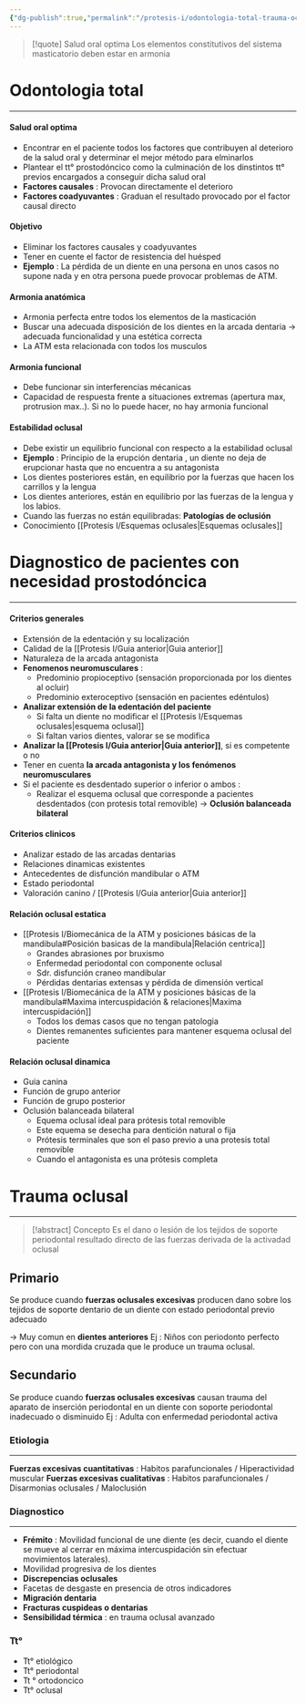 ```yaml
---
{"dg-publish":true,"permalink":"/protesis-i/odontologia-total-trauma-oclusal/"}
---
```



> [!quote] Salud oral optima
> Los elementos constitutivos del sistema masticatorio deben estar en armonia

# Odontologia total
---

#### Salud oral optima

- Encontrar en el paciente todos los factores que contribuyen al deterioro de la salud oral y determinar el mejor método para elminarlos
- Plantear el tt° prostodóncico como la culminación de los dinstintos tt° previos encargados a conseguir dicha salud oral
- **Factores causales** : Provocan directamente el deterioro
- **Factores coadyuvantes** : Graduan el resultado provocado por el factor causal directo

#### Objetivo

- Eliminar los factores causales y coadyuvantes
- Tener en cuente el factor de resistencia del huésped
- **Ejemplo** : La pérdida de un diente en una persona en unos casos no supone nada y en otra persona puede provocar problemas de ATM.

#### Armonia anatómica

- Armonia perfecta entre todos los elementos de la masticación
- Buscar una adecuada disposición de los dientes en la arcada dentaria → adecuada funcionalidad y una estética correcta
- La ATM esta relacionada con todos los musculos

#### Armonia funcional

- Debe funcionar sin interferencias mécanicas
- Capacidad de respuesta frente a situaciones extremas (apertura max, protrusion max..). Si no lo puede hacer, no hay armonia funcional

#### Estabilidad oclusal

- Debe existir un equilibrio funcional con respecto a la estabilidad oclusal
- **Ejemplo** : Principio de la erupción dentaria , un diente no deja de erupcionar hasta que no encuentra a su antagonista
- Los dientes posteriores están, en equilibrio por la fuerzas que hacen los carrillos y la lengua
- Los dientes anteriores, están en equilibrio por las fuerzas de la lengua y los labios.
- Cuando las fuerzas no están equilibradas: **Patologías de oclusión**
- Conocimiento [[Protesis I/Esquemas oclusales\|Esquemas oclusales]]

# Diagnostico de pacientes con necesidad prostodóncica
---

#### Criterios generales

- Extensión de la edentación y su localización
- Calidad de la [[Protesis I/Guia anterior\|Guia anterior]]
- Naturaleza de la arcada antagonista
- **Fenomenos neuromusculares** : 
	- Predominio propioceptivo (sensación proporcionada por los dientes al ocluir)
	- Predominio exteroceptivo (sensación en pacientes edéntulos)
- **Analizar extensión de la edentación del paciente**
	- Si falta un diente no modificar el [[Protesis I/Esquemas oclusales\|esquema oclusal]] 
	- Si faltan varios dientes, valorar se se modifica
- **Analizar la [[Protesis I/Guia anterior\|Guia anterior]]**, si es competente o no
- Tener en cuenta **la arcada antagonista y los fenómenos neuromusculares**
- Si el paciente es desdentado superior o inferior o ambos : 
	- Realizar el esquema oclusal que corresponde a pacientes desdentados (con protesis total removible) → **Oclusión balanceada bilateral**

#### Criterios clinicos

- Analizar estado de las arcadas dentarias
- Relaciones dinamicas existentes
- Antecedentes de disfunción mandibular o ATM
- Estado periodontal
- Valoración canino / [[Protesis I/Guia anterior\|Guia anterior]]

#### Relación oclusal estatica

- [[Protesis I/Biomecánica de la ATM y posiciones básicas de la mandibula#Posición basicas de la mandibula\|Relación centrica]]
	- Grandes abrasiones por bruxismo
	- Enfermedad periodontal con componente oclusal
	- Sdr. disfunción craneo mandibular
	- Pérdidas dentarias extensas y pérdida de dimensión vertical
- [[Protesis I/Biomecánica de la ATM y posiciones básicas de la mandibula#Maxima intercuspidación & relaciones\|Maxima intercuspidación]] 
	- Todos los demas casos que no tengan patologia
	- Dientes remanentes suficientes para mantener esquema oclusal del paciente

#### Relación oclusal dinamica

- Guia canina 
- Función de grupo anterior
- Función de grupo posterior
- Oclusión balanceada bilateral
	- Equema oclusal ideal para prótesis total removible
	- Este equema se desecha para dentición natural o fija
	- Prótesis terminales que son el paso previo a una protesis total removible
	- Cuando el antagonista es una prótesis completa

# Trauma oclusal
---


> [!abstract] Concepto
> Es el dano o lesión de los tejidos de soporte periodontal resultado directo de las fuerzas derivada de la activadad oclusal

## Primario

Se produce cuando **fuerzas oclusales excesivas** producen dano sobre los tejidos de soporte dentario de un diente con estado periodontal previo adecuado

→ Muy comun en **dientes anteriores**
Ej : Niños con periodonto perfecto pero con una mordida cruzada que le produce un trauma oclusal.

## Secundario

Se produce cuando **fuerzas oclusales excesivas** causan trauma del aparato de inserción periodontal en un diente con soporte periodontal inadecuado o disminuido
Ej : Adulta con enfermedad periodontal activa

### Etiologia
---

**Fuerzas excesivas cuantitativas** : Habitos parafuncionales / Hiperactividad muscular
**Fuerzas excesivas cualitativas** : Habitos parafuncionales / Disarmonias oclusales / Maloclusión

### Diagnostico
---

- **Frémito** : Movilidad funcional de une diente (es decir, cuando el diente se mueve al cerrar en máxima intercuspidación sin efectuar movimientos laterales).
- Movilidad progresiva de los dientes
- **Discrepencias oclusales**
- Facetas de desgaste en presencia de otros indicadores
- **Migración dentaria**
- **Fracturas cuspideas o dentarias**
- **Sensibilidad térmica** : en trauma oclusal avanzado

### Tt°

- Tt° etiológico
- Tt° periodontal
- Tt ° ortodoncico
- Tt° oclusal

